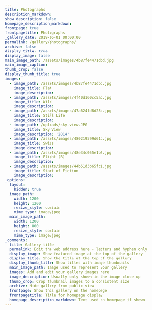 ```yaml
---
title: Photographs
description_markdown:
show_description: false
homepage_description_markdown:
frontpage: true
frontpagetitle: Photographs
_gallery_date: 2019-06-01 00:00:00
permalink: /gallery/photographs/
archive: false
display_title: true
display_image: false
main_image_path: /assets/images/4b87fe4471dbd.jpg
main_image_caption:
thumb_crop: false
display_thumb_title: true
images:
  - image_path: /assets/images/4b87fe4471dbd.jpg
    image_title: Flat
    image_description:
  - image_path: /assets/images/4f40d160cc5ac.jpg
    image_title: Wild
    image_description:
  - image_path: /assets/images/47a624fd8d25d.jpg
    image_title: Still Life
    image_description:
  - image_path: /uploads/sky-view.JPG
    image_title: Sky View
    image_description: '2014'
  - image_path: /assets/images/480219599d61c.jpg
    image_title: Swiss
    image_description:
  - image_path: /assets/images/48e34c055e1b2.jpg
    image_title: Flight (B)
    image_description:
  - image_path: /assets/images/44b51d3b65fc1.jpg
    image_title: Start of Fiction
    image_description:
_options:
  layout:
    hidden: true
  image_path:
    width: 1200
    height: 1200
    resize_style: contain
    mime_type: image/jpeg
  main_image_path:
    width: 1200
    height: 800
    resize_style: contain
    mime_type: image/jpeg
_comments:
  title: Gallery title
  permalink: Edit the web address here - letters and hyphen only
  display_image: Show featured image at the top of the gallery
  display_title: Show the title at the top of the gallery
  display_thumb_title: Show titles with image thumbnails
  main_image_path: Image used to represent your gallery
  images: Add and edit your gallery images here
  image_description: Usually only shown in the image close up
  thumb_crop: Crop thumbnail images to a consistent size
  archive: Hide gallery from public view
  frontpage: Show this gallery on the homepage
  frontpagetitle: Title for homepage display
  homepage_description_markdown: Text used on homepage if shown
---
```



